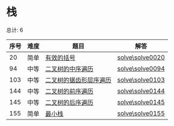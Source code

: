 # 栈

<!--- table -->

总计: 6

| 序号 | 难度 | 题目                                                                                                 | 解答                                  |
| ---- | ---- | ---------------------------------------------------------------------------------------------------- | ------------------------------------- |
| 20   | 简单 | [有效的括号](https://leetcode-cn.com/problems/valid-parentheses/)                                    | [solve\solve0020](../solve\solve0020) |
| 94   | 中等 | [二叉树的中序遍历](https://leetcode-cn.com/problems/binary-tree-inorder-traversal/)                  | [solve\solve0094](../solve\solve0094) |
| 103  | 中等 | [二叉树的锯齿形层序遍历](https://leetcode-cn.com/problems/binary-tree-zigzag-level-order-traversal/) | [solve\solve0103](../solve\solve0103) |
| 144  | 中等 | [二叉树的前序遍历](https://leetcode-cn.com/problems/binary-tree-preorder-traversal/)                 | [solve\solve0144](../solve\solve0144) |
| 145  | 中等 | [二叉树的后序遍历](https://leetcode-cn.com/problems/binary-tree-postorder-traversal/)                | [solve\solve0145](../solve\solve0145) |
| 155  | 简单 | [最小栈](https://leetcode-cn.com/problems/min-stack/)                                                | [solve\solve0155](../solve\solve0155) |
